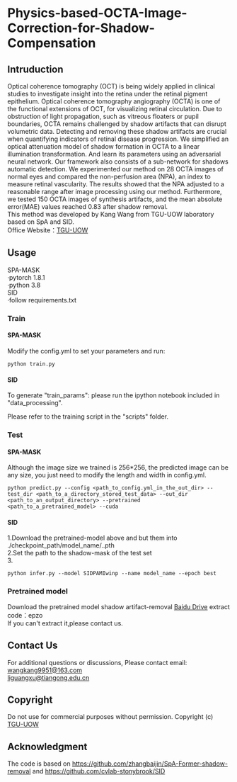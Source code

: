 # Physics-based-OCTA-Image-Correction-for-Shadow-Compensation
## Intruduction
Optical coherence tomography (OCT) is being widely applied in clinical studies to investigate insight into the
 retina under the retinal pigment epithelium. Optical coherence
 tomography angiography (OCTA) is one of the functional
 extensions of OCT, for visualizing retinal circulation. Due
 to obstruction of light propagation, such as vitreous floaters
 or pupil boundaries, OCTA remains challenged by shadow
 artifacts that can disrupt volumetric data. Detecting and
 removing these shadow artifacts are crucial when quantifying
 indicators of retinal disease progression. We simplified an
 optical attenuation model of shadow formation in OCTA to a
 linear illumination transformation. And learn its parameters
 using an adversarial neural network. Our framework also
 consists of a sub-network for shadows automatic detection.
 We experimented our method on 28 OCTA images of normal
 eyes and compared the non-perfusion area (NPA), an index to
 measure retinal vascularity. The results showed that the NPA
 adjusted to a reasonable range after image processing using our
 method. Furthermore, we tested 150 OCTA images of synthesis
 artifacts, and the mean absolute error(MAE) values reached
 0.83 after shadow removal.<br>
This method was developed by Kang Wang from TGU-UOW laboratory based on SpA and SID.<br>
Office Website：[TGU-UOW](http://tgu-uow.gitee.io/)
## Usage
SPA-MASK<br>
·pytorch 1.8.1<br>
·python 3.8<br>
SID<br>
·follow requirements.txt<br>
### Train
#### SPA-MASK
Modify the config.yml to set your parameters and run:<br>
```
python train.py
``` 
#### SID
To generate "train_params": please run the ipython notebook included in "data_processing".

Please refer to the training script in the "scripts" folder.
### Test
#### SPA-MASK
Although the image size we trained is 256*256, the predicted image can be any size, you just need to modify the length and width in config.yml. <br>
```
python predict.py --config <path_to_config.yml_in_the_out_dir> --test_dir <path_to_a_directory_stored_test_data> --out_dir <path_to_an_output_directory> --pretrained <path_to_a_pretrained_model> --cuda
```
#### SID
1.Download the pretrained-model above and but them into ./checkpoint_path/model_name/..pth<br>
2.Set the path to the shadow-mask of the test set<br>
3.
```
python infer.py --model SIDPAMIwinp --name model_name --epoch best
```

### Pretrained model
Download the pretrained model shadow artifact-removal [Baidu Drive](https://pan.baidu.com/s/1Vh4FiW_cUK_0mXauz1mZsA) extract code：epzo  <br>
If you can't extract it,please contact us.


## Contact Us
For additional questions or discussions, Please contact email:  
wangkang9951@163.com  
liguangxu@tiangong.edu.cn
## Copyright
Do not use for commercial purposes without permission.
Copyright (c) [TGU-UOW](http://tgu-uow.gitee.io/)
## Acknowledgment
The code is based on https://github.com/zhangbaijin/SpA-Former-shadow-removal and https://github.com/cvlab-stonybrook/SID
